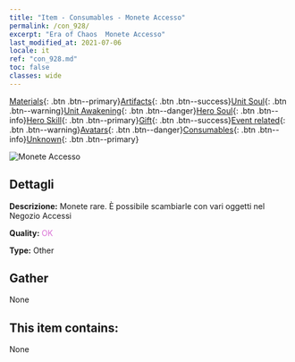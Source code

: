 ```yaml
---
title: "Item - Consumables - Monete Accesso"
permalink: /con_928/
excerpt: "Era of Chaos  Monete Accesso"
last_modified_at: 2021-07-06
locale: it
ref: "con_928.md"
toc: false
classes: wide
---
```

 [Materials](/ItemsIT/){: .btn .btn--primary}[Artifacts](/ItemsIT/Artifacts/){: .btn .btn--success}[Unit Soul](/ItemsIT/UnitSoul/){: .btn .btn--warning}[Unit Awakening](/ItemsIT/UnitAwakening/){: .btn .btn--danger}[Hero Soul](/ItemsIT/HeroSoul/){: .btn .btn--info}[Hero Skill](/ItemsIT/HeroSkill/){: .btn .btn--primary}[Gift](/ItemsIT/Gift/){: .btn .btn--success}[Event related](/ItemsIT/Events/){: .btn .btn--warning}[Avatars](/ItemsIT/Avatars/){: .btn .btn--danger}[Consumables](/ItemsIT/Consumables/){: .btn .btn--info}[Unknown](/ItemsIT/Unknown/){: .btn .btn--primary}

 ![Monete Accesso](/images/t/i_40016.png)

## Dettagli
 **Descrizione:** Monete rare. È possibile scambiarle con vari oggetti nel Negozio Accessi

 **Quality:** <span style="color: #DA70D6">OK</span>

 **Type:** Other

## Gather

  None

## This item contains:

  None

